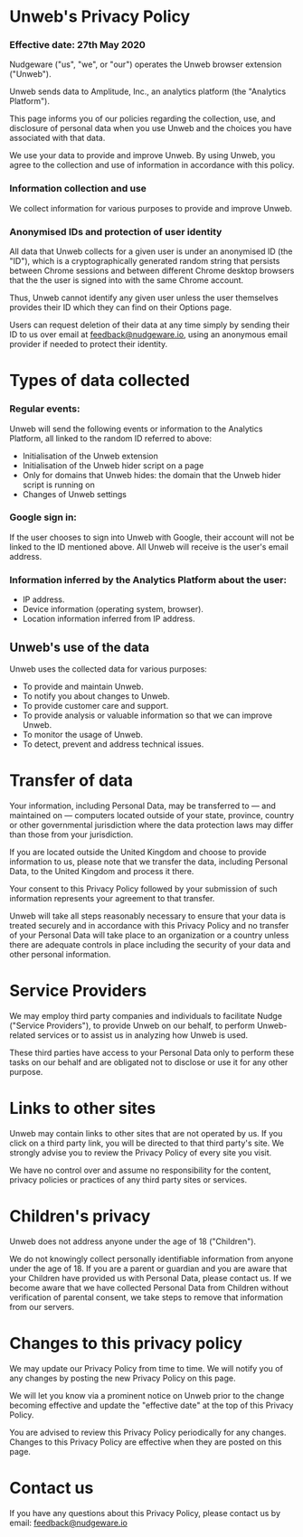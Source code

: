 # Unweb's Privacy Policy

### Effective date: 27th May 2020

Nudgeware ("us", "we", or "our") operates the Unweb browser extension ("Unweb").

Unweb sends data to Amplitude, Inc., an analytics platform (the "Analytics Platform").

This page informs you of our policies regarding the collection, use, and disclosure of personal data when you use Unweb and the choices you have associated with that data.

We use your data to provide and improve Unweb. By using Unweb, you agree to the collection and use of information in accordance with this policy.

### Information collection and use

We collect information for various purposes to provide and improve Unweb.

### Anonymised IDs and protection of user identity

All data that Unweb collects for a given user is under an anonymised ID (the "ID"), which is a cryptographically generated random string that persists between Chrome sessions and between different Chrome desktop browsers that the the user is signed into with the same Chrome account.

Thus, Unweb cannot identify any given user unless the user themselves provides their ID which they can find on their Options page.

Users can request deletion of their data at any time simply by sending their ID to us over email at feedback@nudgeware.io, using an anonymous email provider if needed to protect their identity.

# Types of data collected

### Regular events:

Unweb will send the following events or information to the Analytics Platform, all linked to the random ID referred to above:

- Initialisation of the Unweb extension
- Initialisation of the Unweb hider script on a page
- Only for domains that Unweb hides: the domain that the Unweb hider script is running on
- Changes of Unweb settings

### Google sign in:

If the user chooses to sign into Unweb with Google, their account will not be linked to the ID mentioned above. All Unweb will receive is the user's email address.

### **Information inferred by the Analytics Platform about the user:**

- IP address.
- Device information (operating system, browser).
- Location information inferred from IP address.

## Unweb's use of the data

Unweb uses the collected data for various purposes:

- To provide and maintain Unweb.
- To notify you about changes to Unweb.
- To provide customer care and support.
- To provide analysis or valuable information so that we can improve Unweb.
- To monitor the usage of Unweb.
- To detect, prevent and address technical issues.

# Transfer of data

Your information, including Personal Data, may be transferred to — and maintained on — computers located outside of your state, province, country or other governmental jurisdiction where the data protection laws may differ than those from your jurisdiction.

If you are located outside the United Kingdom and choose to provide information to us, please note that we transfer the data, including Personal Data, to the United Kingdom and process it there.

Your consent to this Privacy Policy followed by your submission of such information represents your agreement to that transfer.

Unweb will take all steps reasonably necessary to ensure that your data is treated securely and in accordance with this Privacy Policy and no transfer of your Personal Data will take place to an organization or a country unless there are adequate controls in place including the security of your data and other personal information.

# Service Providers

We may employ third party companies and individuals to facilitate Nudge ("Service Providers"), to provide Unweb on our behalf, to perform Unweb-related services or to assist us in analyzing how Unweb is used.

These third parties have access to your Personal Data only to perform these tasks on our behalf and are obligated not to disclose or use it for any other purpose.

# Links to other sites

Unweb may contain links to other sites that are not operated by us. If you click on a third party link, you will be directed to that third party's site. We strongly advise you to review the Privacy Policy of every site you visit.

We have no control over and assume no responsibility for the content, privacy policies or practices of any third party sites or services.

# Children's privacy

Unweb does not address anyone under the age of 18 ("Children").

We do not knowingly collect personally identifiable information from anyone under the age of 18. If you are a parent or guardian and you are aware that your Children have provided us with Personal Data, please contact us. If we become aware that we have collected Personal Data from Children without verification of parental consent, we take steps to remove that information from our servers.

# Changes to this privacy policy

We may update our Privacy Policy from time to time. We will notify you of any changes by posting the new Privacy Policy on this page.

We will let you know via a prominent notice on Unweb prior to the change becoming effective and update the "effective date" at the top of this Privacy Policy.

You are advised to review this Privacy Policy periodically for any changes. Changes to this Privacy Policy are effective when they are posted on this page.

# Contact us

If you have any questions about this Privacy Policy, please contact us by email: [feedback@nudgeware.io](mailto:feedback@nudgeware.io)
